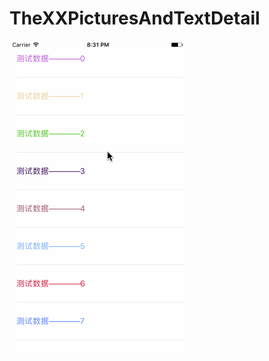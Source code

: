 # TheXXPicturesAndTextDetail

![image](https://github.com/LoganFanXX/TheXXPicturesAndTextDetail/raw/master/DetailView.gif)
